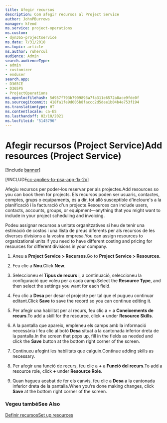 ```yaml
---
title: Afegir recursos
description: Com afegir recursos al Project Service
author: JohnPBurrows
manager: kfend
ms.service: project-operations
ms.custom:
- dyn365-projectservice
ms.date: 7/31/2018
ms.topic: article
ms.author: ruhercul
audience: Admin
search.audienceType:
- admin
- customizer
- enduser
search.app:
- D365CE
- D365PS
- ProjectOperations
ms.openlocfilehash: 5d957f793b7909893a7fa311e6572a8ace9fde0f
ms.sourcegitcommit: 418fa1fe9d605b8faccc2d5dee1b04b4e753f194
ms.translationtype: HT
ms.contentlocale: ca-ES
ms.lasthandoff: 02/10/2021
ms.locfileid: "5145796"
---
```

# <a name="add-resources-project-service"></a><span data-ttu-id="e74b0-103">Afegir recursos (Project Service)</span><span class="sxs-lookup"><span data-stu-id="e74b0-103">Add resources (Project Service)</span></span>

[!include [banner](../includes/psa-now-project-operations.md)]

[!INCLUDE[cc-applies-to-psa-app-1x-2x](../includes/cc-applies-to-psa-app-1x-2x.md)]

<span data-ttu-id="e74b0-104">Afegiu recursos per poder-los reservar per als projectes.</span><span class="sxs-lookup"><span data-stu-id="e74b0-104">Add resources so you can book them for projects.</span></span> <span data-ttu-id="e74b0-105">Els recursos poden ser usuaris, contactes, comptes, grups o equipaments, és a dir, tot allò susceptible d'incloure's a la planificació i la facturació d'un projecte.</span><span class="sxs-lookup"><span data-stu-id="e74b0-105">Resources can include users, contacts, accounts, groups, or equipment—anything that you might want to include in your project scheduling and invoicing.</span></span>  
  
<span data-ttu-id="e74b0-106">Podeu assignar recursos a unitats organitzatives si heu de tenir una estimació de costos i una llista de preus diferents per als recursos de les diverses divisions a la vostra empresa.</span><span class="sxs-lookup"><span data-stu-id="e74b0-106">You can assign resources to organizational units if you need to have different costing and pricing for resources for different divisions in your company.</span></span>  
  
1.  <span data-ttu-id="e74b0-107">Aneu a **Project Service > Recursos**.</span><span class="sxs-lookup"><span data-stu-id="e74b0-107">Go to **Project Service > Resources.**</span></span>  
  
2.  <span data-ttu-id="e74b0-108">Feu clic a **Nou**.</span><span class="sxs-lookup"><span data-stu-id="e74b0-108">Click **New**.</span></span>  
  
3.  <span data-ttu-id="e74b0-109">Seleccioneu el **Tipus de recurs** i, a continuació, seleccioneu la configuració que voleu per a cada camp.</span><span class="sxs-lookup"><span data-stu-id="e74b0-109">Select the **Resource Type**, and then select the settings you want for each field.</span></span>  
  
4.  <span data-ttu-id="e74b0-110">Feu clic a **Desa** per desar el projecte per tal que el pugueu continuar editant.</span><span class="sxs-lookup"><span data-stu-id="e74b0-110">Click **Save** to save the record so you can continue editing it.</span></span>  
  
5.  <span data-ttu-id="e74b0-111">Per afegir una habilitat per al recurs, feu clic a **+** a **Coneixements de recurs**.</span><span class="sxs-lookup"><span data-stu-id="e74b0-111">To add a skill for the resource, click **+** under **Resource Skills**.</span></span>  
  
6.  <span data-ttu-id="e74b0-112">A la pantalla que apareix, empleneu els camps amb la informació necessària i feu clic al botó **Desa** situat a la cantonada inferior dreta de la pantalla.</span><span class="sxs-lookup"><span data-stu-id="e74b0-112">In the screen that pops up, fill in the fields as needed and click the **Save** button at the bottom right corner of the screen.</span></span>  
  
7.  <span data-ttu-id="e74b0-113">Continueu afegint les habilitats que calguin.</span><span class="sxs-lookup"><span data-stu-id="e74b0-113">Continue adding skills as necessary.</span></span>  
  
8.  <span data-ttu-id="e74b0-114">Per afegir una funció de recurs, feu clic a **+** a **Funció del recurs**.</span><span class="sxs-lookup"><span data-stu-id="e74b0-114">To add a resource role, click **+** under **Resource Role**.</span></span>  
  
9. <span data-ttu-id="e74b0-115">Quan hagueu acabat de fer els canvis, feu clic a **Desa** a la cantonada inferior dreta de la pantalla.</span><span class="sxs-lookup"><span data-stu-id="e74b0-115">When you’re done making changes, click **Save** at the bottom right corner of the screen.</span></span>  
  
### <a name="see-also"></a><span data-ttu-id="e74b0-116">Vegeu també</span><span class="sxs-lookup"><span data-stu-id="e74b0-116">See Also</span></span>  
 [<span data-ttu-id="e74b0-117">Definir recursos</span><span class="sxs-lookup"><span data-stu-id="e74b0-117">Set up resources</span></span>](../psa/set-up-resources.md)

